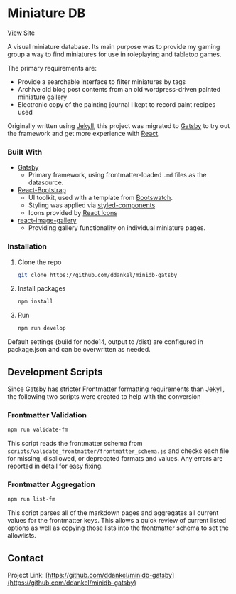 # Miniature DB

[View Site](https://minidb.dankelzahn.com/)

A visual miniature database. Its main purpose was to provide my gaming group a way to find miniatures for use in roleplaying and tabletop games.

The primary requirements are:

- Provide a searchable interface to filter miniatures by tags
- Archive old blog post contents from an old wordpress-driven painted miniature gallery
- Electronic copy of the painting journal I kept to record paint recipes used

Originally written using [Jekyll](https://jekyllrb.com/), this project was migrated to [Gatsby](https://www.gatsbyjs.com/) to try out the framework and get more experience with [React](https://reactjs.org/).

### Built With

- [Gatsby](https://www.gatsbyjs.com/)
  - Primary framework, using frontmatter-loaded `.md` files as the datasource.
- [React-Bootstrap](https://react-bootstrap.github.io/)
  - UI toolkit, used with a template from [Bootswatch](bootswatch.com).
  - Styling was applied via [styled-components](https://styled-components.com/)
  - Icons provided by [React Icons](https://react-icons.github.io/react-icons/)
- [react-image-gallery](https://github.com/xiaolin/react-image-gallery)
  - Providing gallery functionality on individual miniature pages.

### Installation

1. Clone the repo
   ```sh
   git clone https://github.com/ddankel/minidb-gatsby
   ```
2. Install packages
   ```sh
   npm install
   ```
3. Run
   ```sh
   npm run develop
   ```

Default settings (build for node14, output to /dist) are configured in package.json and can be overwritten as needed.

## Development Scripts

Since Gatsby has stricter Frontmatter formatting requirements than Jekyll, the following two scripts were created to help with the conversion

### Frontmatter Validation

```sh
npm run validate-fm
```

This script reads the frontmatter schema from `scripts/validate_frontmatter/frontmatter_schema.js` and checks each file for missing, disallowed, or deprecated formats and values. Any errors are reported in detail for easy fixing.

### Frontmatter Aggregation

```sh
npm run list-fm
```

This script parses all of the markdown pages and aggregates all current values for the frontmatter keys. This allows a quick review of current listed options as well as copying those lists into the frontmatter schema to set the allowlists.

## Contact

Project Link: [https://github.com/ddankel/minidb-gatsby](https://github.com/ddankel/minidb-gatsby)
